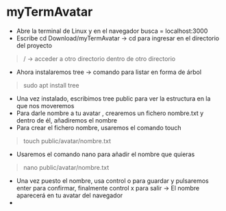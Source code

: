 # myTermAvatar 
- Abre la terminal de Linux y en el navegador busca = localhost:3000
- Escribe cd Download/myTermAvatar -> cd para ingresar en el directorio del proyecto
> / -> acceder a otro directorio dentro de otro directorio 
- Ahora instalaremos tree -> comando para listar en forma de árbol
> sudo apt install tree
- Una vez instalado, escribimos tree public para ver la estructura en la que nos moveremos
- Para darle nombre a tu avatar , crearemos un fichero nombre.txt y dentro de él, añadiremos el nombre
- Para crear el fichero nombre, usaremos el comando touch
> touch public/avatar/nombre.txt
- Usaremos el comando nano para añadir el nombre que quieras
> nano public/avatar/nombre.txt
- Una vez puesto el nombre, usa control o para guardar y pulsaremos enter para confirmar, finalmente control x para salir -> El nombre aparecerá en tu avatar del navegador
- 
